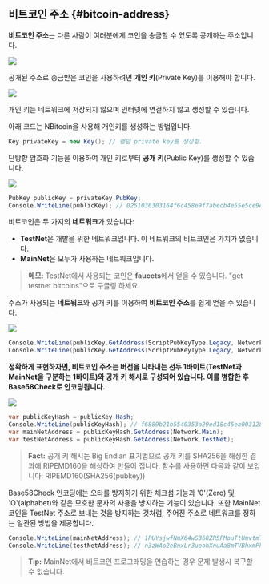 ## 비트코인 주소 {#bitcoin-address}

**비트코인 주소**는 다른 사람이 여러분에게 코인을 송금할 수 있도록 공개하는 주소입니다.

![](../assets/BitcoinAddress.png)  

공개된 주소로 송금받은 코인을 사용하려면 **개인 키**(Private Key)를 이용해야 합니다.

![](../assets/PrivateKey.png)  

개인 키는 네트워크에 저장되지 않으며 인터넷에 연결하지 않고 생성할 수 있습니다.

아래 코드는 NBitcoin을 사용해 개인키를 생성하는 방법입니다.

```cs  
Key privateKey = new Key(); // 랜덤 private key를 생성함.
```  

단방향 암호화 기능을 이용하여 개인 키로부터 **공개 키**(Public Key)를 생성할 수 있습니다. 

![](../assets/PrivKeyPubKey.png)

```cs 
PubKey publicKey = privateKey.PubKey;
Console.WriteLine(publicKey); // 0251036303164f6c458e9f7abecb4e55e5ce9ec2b2f1d06d633c9653a07976560c
```  

비트코인은 두 가지의 **네트워크**가 있습니다: 

* **TestNet**은 개발을 위한 네트워크입니다. 이 네트워크의 비트코인은 가치가 없습니다.  
* **MainNet**은 모두가 사용하는 네트워크입니다.

> **메모:** TestNet에서 사용되는 코인은 **faucets**에서 얻을 수 있습니다. "get testnet bitcoins"으로 구글링 하세요.

주소가 사용되는 **네트워크**와 공개 키를 이용하여 **비트코인 주소**를 쉽게 얻을 수 있습니다.

![](../assets/PubKeyToAddr.png)

```cs 
Console.WriteLine(publicKey.GetAddress(ScriptPubKeyType.Legacy, Network.Main)); // 1PUYsjwfNmX64wS368ZR5FMouTtUmvtmTY
Console.WriteLine(publicKey.GetAddress(ScriptPubKeyType.Legacy, Network.TestNet)); // n3zWAo2eBnxLr3ueohXnuAa8mTVBhxmPhq
```  

**정확하게 표현하자면, 비트코인 주소는 버전을 나타내는 선두 1바이트(TestNet과 MainNet을 구분하는 1바이트)와 공개 키 해시로 구성되어 있습니다. 이를 병합한 후 Base58Check로 인코딩됩니다.**

![](../assets/PubKeyHashToBitcoinAddress.png)  

```cs 
var publicKeyHash = publicKey.Hash;
Console.WriteLine(publicKeyHash); // f6889b21b5540353a29ed18c45ea0031280c42cf
var mainNetAddress = publicKeyHash.GetAddress(Network.Main);
var testNetAddress = publicKeyHash.GetAddress(Network.TestNet);
```  

> **Fact:** 공개 키 해시는 Big Endian 표기법으로 공개 키를 SHA256을 해싱한 결과에 RIPEMD160을 해싱하여 만들어 집니다. 함수를 사용하면 다음과 같이 보입니다: RIPEMD160(SHA256(pubkey))  

Base58Check 인코딩에는 오타를 방지하기 위한 체크섬 기능과 '0'(Zero) 및 'O'(alphabet)와 같은 모호한 문자의 사용을 방지하는 기능이 있습니다.
또한 MainNet 코인을 TestNet 주소로 보내는 것을 방지하는 것처럼, 주어진 주소로 네트워크를 정하는 일관된 방법을 제공합니다.

```cs 
Console.WriteLine(mainNetAddress); // 1PUYsjwfNmX64wS368ZR5FMouTtUmvtmTY
Console.WriteLine(testNetAddress); // n3zWAo2eBnxLr3ueohXnuAa8mTVBhxmPhq
```  

> **Tip:** MainNet에서 비트코인 프로그래밍을 연습하는 경우 문제 발생시 복구할 수 없습니다.
